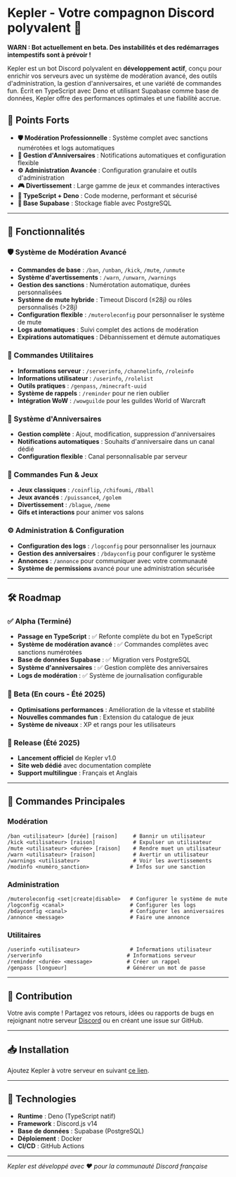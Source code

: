 # Kepler - Votre compagnon Discord polyvalent 🚀

**WARN : Bot actuellement en beta. Des instabilités et des redémarrages intempestifs sont à prévoir !**

Kepler est un bot Discord polyvalent en **développement actif**, conçu pour enrichir vos serveurs avec un système de modération avancé, des outils d'administration, la gestion d'anniversaires, et une variété de commandes fun. Écrit en TypeScript avec Deno et utilisant Supabase comme base de données, Kepler offre des performances optimales et une fiabilité accrue.

## 🌟 Points Forts

- **🛡️ Modération Professionnelle** : Système complet avec sanctions numérotées et logs automatiques
- **🎂 Gestion d'Anniversaires** : Notifications automatiques et configuration flexible  
- **⚙️ Administration Avancée** : Configuration granulaire et outils d'administration
- **🎮 Divertissement** : Large gamme de jeux et commandes interactives
- **🔧 TypeScript + Deno** : Code moderne, performant et sécurisé
- **💾 Base Supabase** : Stockage fiable avec PostgreSQL

---

## 🚀 Fonctionnalités

### 🛡️ Système de Modération Avancé
- **Commandes de base** : `/ban`, `/unban`, `/kick`, `/mute`, `/unmute`
- **Système d'avertissements** : `/warn`, `/unwarn`, `/warnings`
- **Gestion des sanctions** : Numérotation automatique, durées personnalisées
- **Système de mute hybride** : Timeout Discord (≤28j) ou rôles personnalisés (>28j)
- **Configuration flexible** : `/muteroleconfig` pour personnaliser le système de mute
- **Logs automatiques** : Suivi complet des actions de modération
- **Expirations automatiques** : Débannissement et démute automatiques

### 📌 Commandes Utilitaires
- **Informations serveur** : `/serverinfo`, `/channelinfo`, `/roleinfo`
- **Informations utilisateur** : `/userinfo`, `/rolelist`
- **Outils pratiques** : `/genpass`, `/minecraft-uuid`
- **Système de rappels** : `/reminder` pour ne rien oublier
- **Intégration WoW** : `/wowguilde` pour les guildes World of Warcraft

### 🎂 Système d'Anniversaires
- **Gestion complète** : Ajout, modification, suppression d'anniversaires
- **Notifications automatiques** : Souhaits d'anniversaire dans un canal dédié
- **Configuration flexible** : Canal personnalisable par serveur

### 🎉 Commandes Fun & Jeux
- **Jeux classiques** : `/coinflip`, `/chifoumi`, `/8ball`
- **Jeux avancés** : `/puissance4`, `/golem`
- **Divertissement** : `/blague`, `/meme`
- **Gifs et interactions** pour animer vos salons

### ⚙️ Administration & Configuration
- **Configuration des logs** : `/logconfig` pour personnaliser les journaux
- **Gestion des anniversaires** : `/bdayconfig` pour configurer le système
- **Annonces** : `/annonce` pour communiquer avec votre communauté
- **Système de permissions** avancé pour une administration sécurisée

---

## 🛠️ Roadmap

### ✅ Alpha (Terminé)
- **Passage en TypeScript** : ✅ Refonte complète du bot en TypeScript
- **Système de modération avancé** : ✅ Commandes complètes avec sanctions numérotées
- **Base de données Supabase** : ✅ Migration vers PostgreSQL
- **Système d'anniversaires** : ✅ Gestion complète des anniversaires
- **Logs de modération** : ✅ Système de journalisation configurable

### 🔄 Beta (En cours - Été 2025)
- **Optimisations performances** : Amélioration de la vitesse et stabilité
- **Nouvelles commandes fun** : Extension du catalogue de jeux
- **Système de niveaux** : XP et rangs pour les utilisateurs

### 🚀 Release (Été 2025)
- **Lancement officiel** de Kepler v1.0
- **Site web dédié** avec documentation complète
- **Support multilingue** : Français et Anglais

---

## 🎯 Commandes Principales

### Modération
```
/ban <utilisateur> [durée] [raison]     # Bannir un utilisateur
/kick <utilisateur> [raison]            # Expulser un utilisateur  
/mute <utilisateur> <durée> [raison]    # Rendre muet un utilisateur
/warn <utilisateur> [raison]            # Avertir un utilisateur
/warnings <utilisateur>                 # Voir les avertissements
/modinfo <numéro_sanction>             # Infos sur une sanction
```

### Administration
```
/muteroleconfig <set|create|disable>   # Configurer le système de mute
/logconfig <canal>                     # Configurer les logs
/bdayconfig <canal>                    # Configurer les anniversaires
/annonce <message>                     # Faire une annonce
```

### Utilitaires
```
/userinfo <utilisateur>                # Informations utilisateur
/serverinfo                           # Informations serveur
/reminder <durée> <message>           # Créer un rappel
/genpass [longueur]                   # Générer un mot de passe
```

---

## 🤝 Contribution
Votre avis compte ! Partagez vos retours, idées ou rapports de bugs en rejoignant notre serveur [Discord](https://discord.gg/GbavRtUwad) ou en créant une issue sur GitHub.

---

## 📥 Installation
Ajoutez Kepler à votre serveur en suivant [ce lien](https://discord.com/application-directory/1208555753502412868).

---

## 🔧 Technologies

- **Runtime** : Deno (TypeScript natif)
- **Framework** : Discord.js v14
- **Base de données** : Supabase (PostgreSQL)
- **Déploiement** : Docker
- **CI/CD** : GitHub Actions

---

*Kepler est développé avec ❤️ pour la communauté Discord française*
